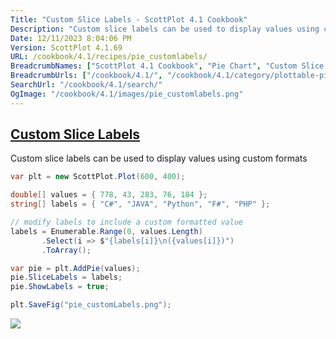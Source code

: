 ```yaml
---
Title: "Custom Slice Labels - ScottPlot 4.1 Cookbook"
Description: "Custom slice labels can be used to display values using custom formats"
Date: 12/11/2023 8:04:06 PM
Version: ScottPlot 4.1.69
URL: /cookbook/4.1/recipes/pie_customlabels/
BreadcrumbNames: ["ScottPlot 4.1 Cookbook", "Pie Chart", "Custom Slice Labels"]
BreadcrumbUrls: ["/cookbook/4.1/", "/cookbook/4.1/category/plottable-pie", "/cookbook/4.1/recipes/pie_customlabels/"]
SearchUrl: "/cookbook/4.1/search/"
OgImage: "/cookbook/4.1/images/pie_customlabels.png"
---
```


<h2><a href='/cookbook/4.1/recipes/pie_customlabels/'>Custom Slice Labels</a></h2>

Custom slice labels can be used to display values using custom formats

```cs
var plt = new ScottPlot.Plot(600, 400);

double[] values = { 778, 43, 283, 76, 184 };
string[] labels = { "C#", "JAVA", "Python", "F#", "PHP" };

// modify labels to include a custom formatted value
labels = Enumerable.Range(0, values.Length)
       .Select(i => $"{labels[i]}\n({values[i]})")
       .ToArray();

var pie = plt.AddPie(values);
pie.SliceLabels = labels;
pie.ShowLabels = true;

plt.SaveFig("pie_customLabels.png");
```

<img src='../../images/pie_customlabels.png' class='d-block mx-auto my-5' />


